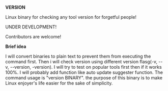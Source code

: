 **VERSION**

Linux binary for checking any tool version for forgetful people!

UNDER DEVELOPMENT!

Contributors are welcome!

**Brief idea**

I will convert binaries to plain text to prevent them from executing the command first. Then i will check version using different version flasg(-v, --v, --version, -version). I will try to test on popular tools first then if it works 100%. I will probably add function like auto update suggester function. The command usage is "version BINARY". the purpose of this binary is to make Linux enjoyer's life easier for the sake of simplicity. 


